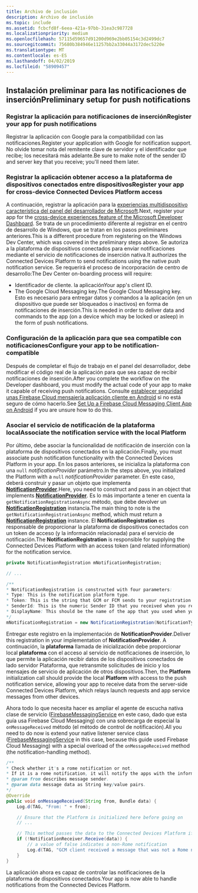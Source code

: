 ```yaml
---
title: Archivo de inclusión
description: Archivo de inclusión
ms.topic: include
ms.assetid: fcbcfd8f-6eea-421a-97bb-31ea3c987728
ms.localizationpriority: medium
ms.openlocfilehash: 57115d59657d91200d969e2bb05154c3d2499dc7
ms.sourcegitcommit: 75680b384946e11257bb2a33044a3172dec5220e
ms.translationtype: MT
ms.contentlocale: es-ES
ms.lasthandoff: 04/02/2019
ms.locfileid: "58909457"
---
```

## <a name="preliminary-setup-for-push-notifications"></a><span data-ttu-id="83e18-103">Instalación preliminar para las notificaciones de inserción</span><span class="sxs-lookup"><span data-stu-id="83e18-103">Preliminary setup for push notifications</span></span>

### <a name="register-your-app-for-push-notifications"></a><span data-ttu-id="83e18-104">Registrar la aplicación para notificaciones de inserción</span><span class="sxs-lookup"><span data-stu-id="83e18-104">Register your app for push notifications</span></span>

<span data-ttu-id="83e18-105">Registrar la aplicación con Google para la compatibilidad con las notificaciones.</span><span class="sxs-lookup"><span data-stu-id="83e18-105">Register your application with Google for notification support.</span></span> <span data-ttu-id="83e18-106">No olvide tomar nota del remitente clave de servidor y el identificador que recibe; los necesitará más adelante.</span><span class="sxs-lookup"><span data-stu-id="83e18-106">Be sure to make note of the sender ID and server key that you receive; you'll need them later.</span></span> 

### <a name="register-your-app-for-cross-device-connected-devices-platform-access"></a><span data-ttu-id="83e18-107">Registrar la aplicación obtener acceso a la plataforma de dispositivos conectados entre dispositivos</span><span class="sxs-lookup"><span data-stu-id="83e18-107">Register your app for cross-device Connected Devices Platform access</span></span>

<span data-ttu-id="83e18-108">A continuación, registrar la aplicación para la [experiencias multidispositivo característica del panel del desarrollador de Microsoft](https://developer.microsoft.com/dashboard/crossplatform/web).</span><span class="sxs-lookup"><span data-stu-id="83e18-108">Next, register your app for the [cross-device experiences feature of the Microsoft Developer Dashboard](https://developer.microsoft.com/dashboard/crossplatform/web).</span></span> <span data-ttu-id="83e18-109">Se trata de un procedimiento diferente al registrar en el centro de desarrollo de Windows, que se tratan en los pasos preliminares anteriores.</span><span class="sxs-lookup"><span data-stu-id="83e18-109">This is a different procedure from registering on the Windows Dev Center, which was covered in the preliminary steps above.</span></span> <span data-ttu-id="83e18-110">Se autoriza a la plataforma de dispositivos conectados para enviar notificaciones mediante el servicio de notificaciones de inserción nativa.</span><span class="sxs-lookup"><span data-stu-id="83e18-110">It authorizes the Connected Devices Platform to send notifications using the native push notification service.</span></span> <span data-ttu-id="83e18-111">Se requerirá el proceso de incorporación de centro de desarrollo:</span><span class="sxs-lookup"><span data-stu-id="83e18-111">The Dev Center on-boarding process will require:</span></span>
* <span data-ttu-id="83e18-112">Identificador de cliente. la aplicación</span><span class="sxs-lookup"><span data-stu-id="83e18-112">Your app's client ID.</span></span>
* <span data-ttu-id="83e18-113">The Google Cloud Messaging key.</span><span class="sxs-lookup"><span data-stu-id="83e18-113">The Google Cloud Messaging key.</span></span> <span data-ttu-id="83e18-114">Esto es necesario para entregar datos y comandos a la aplicación (en un dispositivo que puede ser bloqueados o inactivos) en forma de notificaciones de inserción.</span><span class="sxs-lookup"><span data-stu-id="83e18-114">This is needed in order to deliver data and commands to the app (on a device which may be locked or asleep) in the form of push notifications.</span></span> 

### <a name="configure-your-app-to-be-notification-compatible"></a><span data-ttu-id="83e18-115">Configuración de la aplicación para que sea compatible con notificaciones</span><span class="sxs-lookup"><span data-stu-id="83e18-115">Configure your app to be notification-compatible</span></span>

<span data-ttu-id="83e18-116">Después de completar el flujo de trabajo en el panel del desarrollador, debe modificar el código real de la aplicación para que sea capaz de recibir notificaciones de inserción.</span><span class="sxs-lookup"><span data-stu-id="83e18-116">After you complete the workflow on the Developer dashboard, you must modify the actual code of your app to make it capable of receiving push notifications.</span></span> <span data-ttu-id="83e18-117">Consulte [establecer seguridad unas Firebase Cloud mensajería aplicación cliente en Android](https://firebase.google.com/docs/cloud-messaging/android/client) si no está seguro de cómo hacerlo.</span><span class="sxs-lookup"><span data-stu-id="83e18-117">See [Set Up a Firebase Cloud Messaging Client App on Android](https://firebase.google.com/docs/cloud-messaging/android/client) if you are unsure how to do this.</span></span>

### <a name="associate-the-notification-service-with-the-local-platform"></a><span data-ttu-id="83e18-118">Asociar el servicio de notificación de la plataforma local</span><span class="sxs-lookup"><span data-stu-id="83e18-118">Associate the notification service with the local Platform</span></span>

<span data-ttu-id="83e18-119">Por último, debe asociar la funcionalidad de notificación de inserción con la plataforma de dispositivos conectados en la aplicación.</span><span class="sxs-lookup"><span data-stu-id="83e18-119">Finally, you must associate push notification functionality with the Connected Devices Platform in your app.</span></span> <span data-ttu-id="83e18-120">En los pasos anteriores, se inicializa la plataforma con una `null` *notificationProvider* parámetro.</span><span class="sxs-lookup"><span data-stu-id="83e18-120">In the steps above, you initialized the Platform with a `null` *notificationProvider* parameter.</span></span> <span data-ttu-id="83e18-121">En este caso, deberá construir y pasar un objeto que implementa  **[NotificationProvider](https://docs.microsoft.com/java/api/com.microsoft.connecteddevices.core._notification_provider)**.</span><span class="sxs-lookup"><span data-stu-id="83e18-121">Here, you need to construct and pass in an object that implements **[NotificationProvider](https://docs.microsoft.com/java/api/com.microsoft.connecteddevices.core._notification_provider)**.</span></span> <span data-ttu-id="83e18-122">Es lo más importante a tener en cuenta la `getNotificationRegistrationAsync` método, que debe devolver un **[NotificationRegistration](https://docs.microsoft.com/java/api/com.microsoft.connecteddevices.core._notification_registration)** instancia.</span><span class="sxs-lookup"><span data-stu-id="83e18-122">The main thing to note is the `getNotificationRegistrationAsync` method, which must return a **[NotificationRegistration](https://docs.microsoft.com/java/api/com.microsoft.connecteddevices.core._notification_registration)** instance.</span></span> <span data-ttu-id="83e18-123">El **NotificationRegistration** es responsable de proporcionar la plataforma de dispositivos conectados con un token de acceso (y la información relacionada) para el servicio de notificación.</span><span class="sxs-lookup"><span data-stu-id="83e18-123">The **NotificationRegistration** is responsible for supplying the Connected Devices Platform with an access token (and related information) for the notification service.</span></span>


```Java
private NotificationRegistration mNotificationRegistration;

// ...

/**
* NotificationRegistration is constructed with four parameters:
* Type: This is the notification platform type.
* Token: This is the string that GCM or FCM sends to your registration intent service.
* SenderId: This is the numeric Sender ID that you received when you registered your app for push notifications.
* DisplayName: This should be the name of the app that you used when you registered it on the Microsoft dev portal. 
*/
mNotificationRegistration = new NotificationRegistration(NotificationType.FCM, token, FCM_SENDER_ID, "MyAppName");
```

<span data-ttu-id="83e18-124">Entregar este registro en la implementación de **NotificationProvider**.</span><span class="sxs-lookup"><span data-stu-id="83e18-124">Deliver this registration in your implementation of **NotificationProvider**.</span></span> <span data-ttu-id="83e18-125">A continuación, la **plataforma** llamada de inicialización debe proporcionar local **plataforma** con el acceso al servicio de notificaciones de inserción, lo que permite la aplicación recibir datos de los dispositivos conectados de lado servidor Plataforma, que retransmite solicitudes de inicio y los mensajes de servicio de aplicación de otros dispositivos.</span><span class="sxs-lookup"><span data-stu-id="83e18-125">Then, the **Platform** initialization call should provide the local **Platform** with access to the push notification service, allowing your app to receive data from the server-side Connected Devices Platform, which relays launch requests and app service messages from other devices.</span></span> 

<span data-ttu-id="83e18-126">Ahora todo lo que necesita hacer es ampliar el agente de escucha nativa clase de servicio ([FirebaseMessagingService](https://firebase.google.com/docs/reference/android/com/google/firebase/messaging/FirebaseMessagingService) en este caso, dado que esta guía usa Firebase Cloud Messaging) con una sobrecarga de especial la `onMessageReceived` método (el método de control de notificación).</span><span class="sxs-lookup"><span data-stu-id="83e18-126">All you need to do now is extend your native listener service class ([FirebaseMessagingService](https://firebase.google.com/docs/reference/android/com/google/firebase/messaging/FirebaseMessagingService) in this case, because this guide used Firebase Cloud Messaging) with a special overload of the `onMessageReceived` method (the notification-handling method).</span></span>

```Java
/**
* Check whether it's a rome notification or not.
* If it is a rome notification, it will notify the apps with the information in the notification.
* @param from describes message sender.
* @param data message data as String key/value pairs.
*/
@Override
public void onMessageReceived(String from, Bundle data) {
    Log.d(TAG, "From: " + from);

    // Ensure that the Platform is initialized here before going on
    // ...

    // This method passes the data to the Connected Devices Platform if is compatible.
    if (!NotificationReceiver.Receive(data)) {
        // a value of false indicates a non-Rome notification
        Log.d(TAG, "GCM client received a message that was not a Rome notification");
    }
}
```

<span data-ttu-id="83e18-127">La aplicación ahora es capaz de controlar las notificaciones de la plataforma de dispositivos conectados.</span><span class="sxs-lookup"><span data-stu-id="83e18-127">Your app is now able to handle notifications from the Connected Devices Platform.</span></span>
